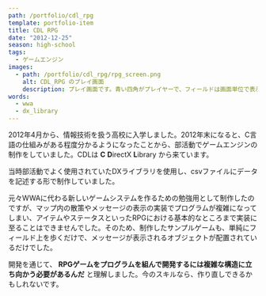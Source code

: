 ```yaml
---
path: /portfolio/cdl_rpg
template: portfolio-item
title: CDL RPG
date: "2012-12-25"
season: high-school
tags:
  - ゲームエンジン
images:
  - path: /portfolio/cdl_rpg/rpg_screen.png
    alt: CDL_RPG のプレイ画面
    description: プレイ画面です。青い四角がプレイヤーで、フィールドは画面単位で表示が切り替わります。
words:
  - wwa
  - dx_library
---
```


2012年4月から、情報技術を扱う高校に入学しました。2012年末になると、C言語の仕組みがある程度分かるようになったことから、部活動でゲームエンジンの制作をしていました。CDLは **C** **D**irectX **L**ibrary から来ています。

当時部活動でよく使用されていたDXライブラリを使用し、csvファイルにデータを記述する形で制作していました。

元々WWAに代わる新しいゲームシステムを作るための勉強用として制作したのですが、マップ内の散策やメッセージの表示の実装でプログラムが複雑になってしまい、アイテムやステータスといったRPGにおける基本的なところまで実装に至ることはできませんでした。そのため、制作したサンプルゲームも、単純にフィールド上を歩くだけで、メッセージが表示されるオブジェクトが配置されているだけでした。

開発を通じて、 **RPGゲームをプログラムを組んで開発するには複雑な構造に立ち向かう必要があるんだ** と理解しました。今のスキルなら、作り直しできるかもしれないです。
